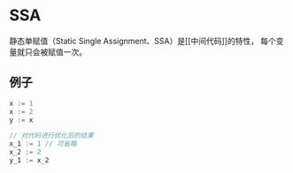 # SSA

静态单赋值（Static Single Assignment、SSA）是[[中间代码]]的特性，
每个变量就只会被赋值一次。

## 例子
```go
x := 1
x := 2
y := x

// 对代码进行优化后的结果
x_1 := 1 // 可省略
x_2 := 2
y_1 := x_2
```

